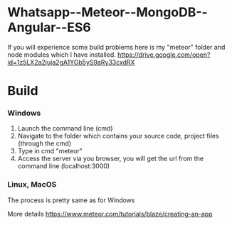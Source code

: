 # Whatsapp--Meteor--MongoDB--Angular--ES6
If you will experience some build problems here is my "meteor" folder and node modules which I have installed.
https://drive.google.com/open?id=1z5LX2a2juja2gA1YGb5yS9aRy33cxdRX

# Build
### Windows
1) Launch the command line (cmd)
2) Navigate to the folder which contains your source code, project files (through the cmd)
3) Type in cmd "meteor" 
4) Access the server via you browser, you will get the url from the command line (localhost:3000)
### Linux, MacOS
The process is pretty same as for Windows

More details
https://www.meteor.com/tutorials/blaze/creating-an-app
